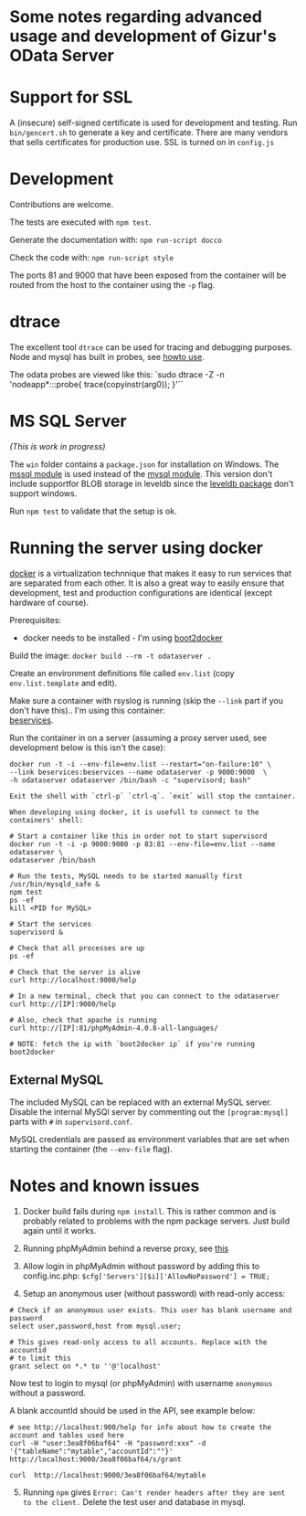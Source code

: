 Some notes regarding advanced usage and development of Gizur's OData Server
==========================================================================

Support for SSL
==============

A (insecure) self-signed certificate is used for development and testing. Run
`bin/gencert.sh` to generate a key and certificate. There are many vendors that
sells certificates for production use. SSL is turned on in `config.js`


Development
===========

Contributions are welcome.

The tests are executed with `npm test`.

Generate the documentation with: `npm run-script docco`

Check the code with: `npm run-script style`

The ports 81 and 9000 that have been exposed from the container will be routed
from the host to the container using the `-p` flag.



dtrace
======

The excellent tool `dtrace` can be used for tracing and debugging purposes.
Node and mysql has built in probes, see [howto use](tests/DTRACE.md).

The odata probes are viewed like this:
`sudo dtrace -Z -n 'nodeapp*:::probe{ trace(copyinstr(arg0)); }'``


MS SQL Server
=============

_(This is work in progress)_

The `win` folder contains a `package.json` for installation on Windows. The
[mssql module](https://www.npmjs.org/package/mssql) is used instead of the
[mysql module](https://www.npmjs.org/package/mysql). This version don't include
supportfor BLOB storage in leveldb since the
[leveldb package](https://www.npmjs.org/package/leveldb) don't support windows.

Run `npm test` to validate that the setup is ok.


Running the server using docker
===============================

[docker](docker.io) is a virtualization technnique that makes it easy to run
services that are separated from each other. It is also a great way to easily
ensure that development, test and production configurations are identical
(except hardware of course).

Prerequisites:

* docker needs to be installed - I'm using [boot2docker](http://boot2docker.io)

Build the image: `docker build --rm -t odataserver .`

Create an environment definitions file called `env.list`
(copy `env.list.template` and edit).

Make sure a container with rsyslog is running (skip the `--link` part if you
  don't have this).. I'm using this container:  
  [beservices](https://github.com/gizur/beservices).


  Run the container in on a server (assuming a proxy server used, see development
    below is this isn't the case):

    docker run -t -i --env-file=env.list --restart="on-failure:10" \
    --link beservices:beservices --name odataserver -p 9000:9000  \
    -h odataserver odataserver /bin/bash -c "supervisord; bash"

    Exit the shell with `ctrl-p` `ctrl-q`. `exit` will stop the container.

    When developing using docker, it is usefull to connect to the containers' shell:

    # Start a container like this in order not to start supervisord
    docker run -t -i -p 9000:9000 -p 83:81 --env-file=env.list --name odataserver \
    odataserver /bin/bash

    # Run the tests, MySQL needs to be started manually first
    /usr/bin/mysqld_safe &
    npm test
    ps -ef
    kill <PID for MySQL>

    # Start the services
    supervisord &

    # Check that all processes are up
    ps -ef

    # Check that the server is alive
    curl http://localhost:9000/help

    # In a new terminal, check that you can connect to the odataserver
    curl http://[IP]:9000/help

    # Also, check that apache is running
    curl http://[IP]:81/phpMyAdmin-4.0.8-all-languages/

    # NOTE: fetch the ip with `boot2docker ip` if you're running boot2docker


External MySQL
--------------

The included MySQL can be replaced with an external MySQL server. Disable the
internal MySQl server by commenting out the `[program:mysql]` parts with `#` in
`supervisord.conf`.

MySQL credentials are passed as environment variables that are set when
starting the container (the `--env-file` flag).
    

Notes and known issues
======================

1. Docker build fails during `npm install`. This is rather common and is
probably related to problems with the npm package servers. Just build again
until it works.

2. Running phpMyAdmin behind a reverse proxy, see
   [this](https://wiki.phpmyadmin.net/pma/Config/PmaAbsoluteUri)

3. Allow login in phpMyAdmin without password by adding this to config.inc.php: `$cfg['Servers'][$i]['AllowNoPassword'] = TRUE;`


4. Setup an anonymous user (without password) with read-only access:

```
# Check if an anonymous user exists. This user has blank username and password
select user,password,host from mysql.user;

# This gives read-only access to all accounts. Replace with the accountid
# to limit this
grant select on *.* to ''@'localhost'
```

Now test to login to mysql (or phpMyAdmin) with username `anonymous`
without a password.

A blank accountId should be used in the API, see example below:

```
# see http://localhost:900/help for info about how to create the account and tables used here
curl -H "user:3ea8f06baf64" -H "password:xxx" -d '{"tableName":"mytable","accountId":""}' http://localhost:9000/3ea8f06baf64/s/grant

curl  http://localhost:9000/3ea8f06baf64/mytable
```

5. Running `npm` gives `Error: Can't render headers after they are sent to the client.`
   Delete the test user and database in mysql.
